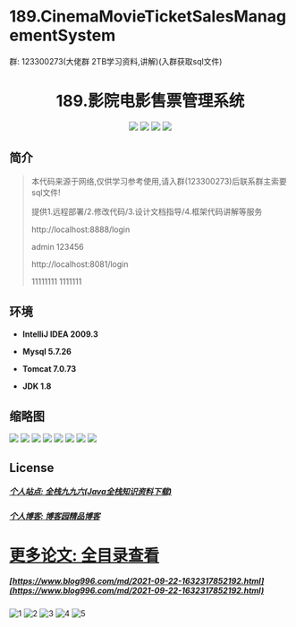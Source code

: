 # 189.CinemaMovieTicketSalesManagementSystem

<p>群: 123300273(大佬群 2TB学习资料,讲解)(入群获取sql文件)</p>

<p><h1 align="center">189.影院电影售票管理系统</h1></p>


<p align="center">
	<img src="https://img.shields.io/badge/jdk-1.8-orange.svg"/>
    <img src="https://img.shields.io/badge/springboot-5.x-lightgrey.svg"/>
    <img src="https://img.shields.io/badge/vue-3.x-blue.svg"/>
    <img src="https://img.shields.io/badge/mybatis-5.x-yellow.svg"/>
</p>

## 简介


> 本代码来源于网络,仅供学习参考使用,请入群(123300273)后联系群主索要sql文件!
>
> 提供1.远程部署/2.修改代码/3.设计文档指导/4.框架代码讲解等服务
>
>
> http://localhost:8888/login
>
> admin 123456
>
> http://localhost:8081/login
>
> 11111111 1111111
>


## 环境

- <b>IntelliJ IDEA 2009.3</b>

- <b>Mysql 5.7.26</b>

- <b>Tomcat 7.0.73</b>

- <b>JDK 1.8</b>




## 缩略图

![](https://img2022.cnblogs.com/blog/588112/202210/588112-20221009110429017-694710030.png)
![](https://img2022.cnblogs.com/blog/588112/202210/588112-20221009110805210-602826515.png)
![](https://img2022.cnblogs.com/blog/588112/202210/588112-20221009110813032-1510898066.png)
![](https://img2022.cnblogs.com/blog/588112/202210/588112-20221009110818824-1133775975.png)
![](https://img2022.cnblogs.com/blog/588112/202210/588112-20221009110827222-838548226.png)
![](https://img2022.cnblogs.com/blog/588112/202210/588112-20221009110831187-1514081959.png)
![](https://img2022.cnblogs.com/blog/588112/202210/588112-20221009110835145-724815050.png)
![](https://img2022.cnblogs.com/blog/588112/202210/588112-20221009110839552-52835615.png)


## License

##### [个人站点: 全栈九九六(Java全栈知识资料下载)](https://www.blog996.com/)
##### [个人博客: 博客园精品博客](https://www.cnblogs.com/yysbolg/)


# [更多论文: 全目录查看](https://www.blog996.com/md/2021-09-22-1632317852192.html)
##### [https://www.blog996.com/md/2021-09-22-1632317852192.html](https://www.blog996.com/md/2021-09-22-1632317852192.html)

![1](https://img2022.cnblogs.com/blog/588112/202209/588112-20220922103526339-1493007170.png)
![2](https://img2022.cnblogs.com/blog/588112/202209/588112-20220922103543790-1329624097.png)
![3](https://img2022.cnblogs.com/blog/588112/202209/588112-20220922103559105-1654136839.png)
![4](https://img2022.cnblogs.com/blog/588112/202209/588112-20220922103617450-1858868571.png)
![5](https://img2022.cnblogs.com/blog/588112/202209/588112-20220922103637646-959105862.png)





